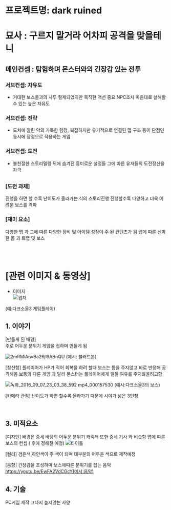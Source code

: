 # 프로젝트명: dark ruined 
# 묘사 : 구르지 말거라 어차피 공격을 맞을테니

## 메인컨셉 : 탐험하며 몬스터와의 긴장감 있는 전투

 ### 서브컨셉: 자유도
- 거대한 보스들과의 사투 절제되었지만 묵직한 액션 중요 NPC조차 마음대로 살해할 수 있는 높은 자유도
 ### 서브컨셉: 전략
- 도처에 깔린 악의 가득한 함정, 복잡하지만 유기적으로 연결된 맵 구조 등이 단점인 동시에 장점으로 작용하는 게임
 ### 서브컨셉: 도전
- 불친절한 스토리텔링 뒤에 숨겨진 흥미로운 설정들 그에 따른 유저들의 도전정신을 자극

## 
### [도전 과제] 
진행을 하면 할 수록 난이도가 올라가는 식의 스토리진행
진행할수록 다양하고 더욱 어려운 보스를 격파

### [재미 요소]
다양한 맵 과 그에 따른 다양한 장비 및 아이템
성장이 주 된 컨텐츠가 됨
맵에 따른 신박한 몹 과 트랩 및 보스

<br><br>

# [관련 이미지 & 동영상]

- 이미지  
 ![캡처](https://user-images.githubusercontent.com/114118859/191645856-1c73588d-4156-454f-bc47-3d6c6141cab4.PNG)
 
 (예:다크소울3 게임플레이)



## 1. 이야기

[만들게 된 배경]  
주로 어두운 분위기 게임을 접하며 만들게 됨

![2mRMiAnvBa26jl9ABnQU](https://user-images.githubusercontent.com/114118859/194302090-6aa791ca-ef46-43fb-b97a-79f5ae2a061f.jpg)
(예시: 블러드본)


[참신함]
플레이어가 HP가 적어 회복을 하려 할때 보스는 틈을 주지않고 바로 반응해 공격해옴
보통의 다른 게임 과 달리 몬스터는 플레이어에게 일절 여유를 주지않을려고함

![녹화_2016_09_07_23_03_38_592 mp4_000157530](https://user-images.githubusercontent.com/114118859/194302278-96d488db-7594-4b95-91d2-96aa3e21558e.gif)
(예시:다크소울3의 보스)

[카메라 관점]
난이도가 하면 할수록 올라가기 때문에 시야가 넓은 3인칭 


<br>

## 3. 미적요소
[디자인]
배경은 중세 바탕의 어두운 분위기 캐릭터 또한 중세 기사 와 비슷함
맵에 따른 보스의 컨셉 ( 후에 정해질 예정)
![타이틀](https://user-images.githubusercontent.com/114118859/194302421-7aa75611-1731-4354-8736-19995af07745.jpg)

[컬러]
검은색,하얀색이 주 색이 되며 대부분의 어두운 색으로 제작예정

[음향]
긴장감을 조성하며 보스에따른 분위기를 잡는 음악
https://youtu.be/EwFA2VdCGcY(예시:음악)
<br>

## 4. 기술
PC게임 제작 그다지 높지않는 사양

